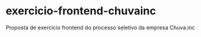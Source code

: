 # exercicio-frontend-chuvainc
Proposta de exercício frontend do processo seletivo da empresa Chuva.inc
